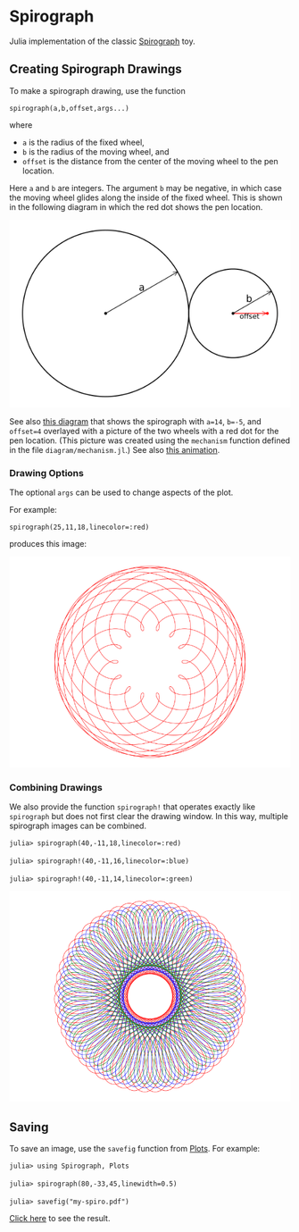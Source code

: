 # Spirograph
Julia implementation of the classic [Spirograph](https://en.wikipedia.org/wiki/Spirograph) toy.



## Creating Spirograph Drawings

To make a spirograph drawing, use the function
```
spirograph(a,b,offset,args...)
```
where
+ `a` is the radius of the fixed wheel,
+ `b` is the radius of the moving wheel, and
+ `offset` is the distance from the center of the moving wheel to the pen location.

Here `a` and `b` are integers. The argument `b` may be negative, in which case the moving wheel glides along the inside of the fixed wheel. This is shown in the following diagram in which the red dot shows the pen location.

![](diagram.png)

See also [this diagram](diagram2.pdf) that shows the spirograph with `a=14`, `b=-5`, and `offset=4` overlayed with a picture of the two wheels with a red dot for the pen location. (This picture was created using the `mechanism` function defined in the file `diagram/mechanism.jl`.) See also [this animation](animation.gif).

### Drawing Options

The optional `args` can be used to change aspects of the plot.

For example:
```
spirograph(25,11,18,linecolor=:red)
```
produces this image:

![](spiro-sample.png)

### Combining Drawings

We also provide the function `spirograph!` that operates exactly like `spirograph` but does not first clear the drawing window. In this way, multiple spirograph images can be combined.

```
julia> spirograph(40,-11,18,linecolor=:red)

julia> spirograph!(40,-11,16,linecolor=:blue)

julia> spirograph!(40,-11,14,linecolor=:green)
```

![](multicolor.png)

## Saving

To save an image, use the `savefig` function from [Plots](http://docs.juliaplots.org/latest/). For example:
```
julia> using Spirograph, Plots

julia> spirograph(80,-33,45,linewidth=0.5)

julia> savefig("my-spiro.pdf")
```

[Click here](my-spiro.pdf) to see the result. 